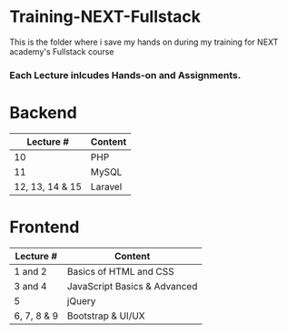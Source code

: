 # Training-NEXT-Fullstack
This is the folder where i save my hands on during my training for NEXT academy's Fullstack course
### Each Lecture inlcudes Hands-on and Assignments.

# Backend
Lecture #     | Content
------------- | -------------
10  | PHP
11 | MySQL
12, 13, 14 & 15   | Laravel 

# Frontend 

Lecture #     | Content    
------------- | ------------- 	
1 and 2  | Basics of HTML and CSS 			
3 and 4  | JavaScript Basics & Advanced 
5           | jQuery 				
6, 7, 8 & 9 | Bootstrap & UI/UX 
